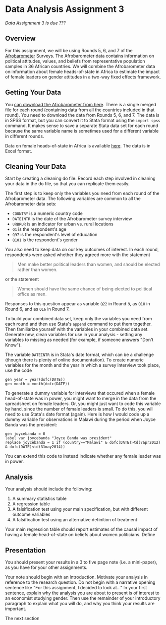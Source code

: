 # Data Analysis Assignment 3

_Data Assignment 3 is due ???_

## Overview

For this assignment, we will be using Rounds 5, 6, and 7 of the [Afrobarometer](https://www.afrobarometer.org/) Surveys.  The Afrobarometer 
data contains information on political attitudes, values, and beliefs from representative population samples in 36 African countries.  We will 
combine the Afrobarometer data on information about female heads-of-state in Africa to estimate the impact of female leaders on gender 
attitudes in a two-way fixed effects framework.

## Getting Your Data

You [can download the Afrobarometer from here](https://www.afrobarometer.org/data/merged-data/).  There is a single merged file 
for each round (containing data from all the countries included in that round).  You need to download the data from Rounds 5, 6, 
and 7.  The data is in SPSS format, but you can convert it to Stata format using the `import spss` command.  It makes sense to save 
a separate Stata data set for each round because the same variable name is sometimes used for a different variable in different rounds.  

Data on female heads-of-state in Africa is available [here](female-heads-of-state.xlsx).  The data is in Excel format.  

## Cleaning Your Data

Start by creating a cleaning do file.  Record each step involved in cleaning your data in the do file, 
so that you can replicate them easily.  

The first step is to keep only the variables you need from each round of the Afrobarometer data.  The following variables 
are common to all the Afrobarometer data sets:

- `COUNTRY` is a numeric country code 
- `DATEINTR` is the date of the Afrobarometer survey interview
- `URBRUR` is an indicator for urban vs. rural locations
- `Q1` is the respondent's age
- `Q97` is the respondent's level of education
- `Q101` is the respondent's gender

You also need to keep data on our key outcomes of interest.  In each round, respondents 
were asked whether they agreed more with the statement 

> Men make better political leaders than women, and should be elected rather than women.  

or the statement  

> Women should have the same chance of being elected to political office as men.  

Responses to this question appear as variable `Q22` in Round 5, as `Q18` in Round 6, 
and as `Q16` in Round 7.

To build your combined data set, keep only the variables you need from each round and then use Stata's `append` 
command to put them together.  Then familiarize yourself with the variables in your combined data set.  Generate 
new, clean variables for use in your analysis - setting any variables to missing as needed (for example, if someone 
answers "Don't Know").  

The variable `DATEINTR` is in Stata's date format, which can be a challenge (though there is plenty of online 
documentation).  To create numeric variables for the month and the year in which a survey interview took place, 
use the code
```
gen year = year(dofc(DATE))
gen month = month(dofc(DATE))
```

To generate a dummy variable for interviews that occured when a female head-of-state was in power, you might want 
to merge in the data from the spreadsheet on female leaders.  Or, you might just want to code this variable by 
hand, since the number of female leaders is small.  To do this, you will need to use Stata's date format 
(again).  Here is how I would code up a dummy variable for observations in Malawi during the period when 
Joyce Banda was the president:
```
gen joycebanda = 0
label var joycebanda "Joyce Banda was president"
replace joycebanda = 1 if (country=="Malawi" & dofc(DATE)>td(7apr2012) & dofc(DATE)<td(31may2014))
```
You can extend this code to instead indicate whether any female leader was in power.

## Analysis

Your analysis should include the following:

1. A summary statistics table
2. A regression table
3. A falsification test using your main specification, but with different outcome variables
4. A falsification test using an alternative definition of treatment

Your main regression table should report estimates of the causal impact of having a female 
head-of-state on beliefs about women politicians.  Define 

## Presentation

You should present your results in a 3 to five page note (i.e. a mini-paper), as you have for 
your other assignments.  

Your note should begin with an Introduction.  Motivate your analysis in reference to the research 
question.  Do not begin with a narrative opening sentence like "For this assignment, I decided 
to look at..."  In your first sentence, explain why the analysis you are about to present is of interest to an economist 
studying gender.  Then use the remainder of your introductory paragraph to explain what you will do, and 
why you think your results are important.

The next section 


